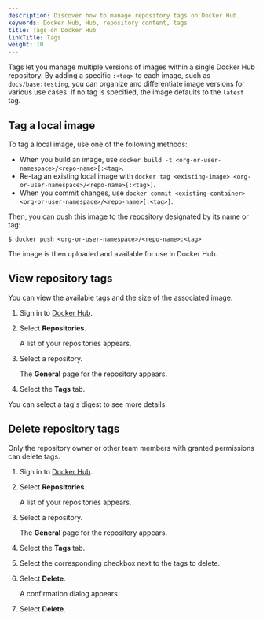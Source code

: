 ```yaml
---
description: Discover how to manage repository tags on Docker Hub.
keywords: Docker Hub, Hub, repository content, tags
title: Tags on Docker Hub
linkTitle: Tags
weight: 10
---
```


Tags let you manage multiple versions of images within a single Docker Hub
repository. By adding a specific `:<tag>` to each image, such as
`docs/base:testing`, you can organize and differentiate image versions for
various use cases. If no tag is specified, the image defaults to the `latest`
tag.

## Tag a local image

To tag a local image, use one of the following methods:

- When you build an image, use `docker build -t <org-or-user-namespace>/<repo-name>[:<tag>`.
- Re-tag an existing local image with `docker tag <existing-image> <org-or-user-namespace>/<repo-name>[:<tag>]`.
- When you commit changes, use `docker commit <existing-container> <org-or-user-namespace>/<repo-name>[:<tag>]`.

Then, you can push this image to the repository designated by its name or tag:

```console
$ docker push <org-or-user-namespace>/<repo-name>:<tag>
```

The image is then uploaded and available for use in Docker Hub.

## View repository tags

You can view the available tags and the size of the associated image.

1. Sign in to [Docker Hub](https://hub.docker.com).
2. Select **Repositories**.

   A list of your repositories appears.

3. Select a repository.

   The **General** page for the repository appears.

4. Select the **Tags** tab.

You can select a tag's digest to see more details.

## Delete repository tags

Only the repository owner or other team members with granted permissions can
delete tags.

1. Sign in to [Docker Hub](https://hub.docker.com).
2. Select **Repositories**.

   A list of your repositories appears.

3. Select a repository.

   The **General** page for the repository appears.

4. Select the **Tags** tab.

5. Select the corresponding checkbox next to the tags to delete.

6. Select **Delete**.

   A confirmation dialog appears.

7. Select **Delete**.

